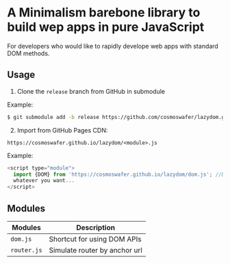# A Minimalism barebone library to build wep apps in pure JavaScript

For developers who would like to rapidly develope web apps with standard DOM methods.

## Usage

1. Clone the `release` branch from GitHub in submodule

Example:

```sh
$ git submodule add -b release https://github.com/cosmoswafer/lazydom.git
```

2. Import from GitHub Pages CDN:

`https://cosmoswafer.github.io/lazydom/<module>.js`

Example:

```javascript
<script type="module">
  import {DOM} from 'https://cosmoswafer.github.io/lazydom/dom.js'; //Do
  whatever you want...
</script>
```

## Modules

| Modules     | Description                   |
| ----------- | ----------------------------- |
| `dom.js`    | Shortcut for using DOM APIs   |
| `router.js` | Simulate router by anchor url |
